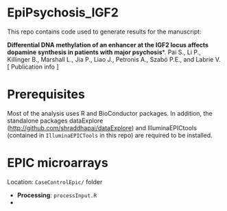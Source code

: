 # EpiPsychosis_IGF2
This repo contains code used to generate results for the manuscript:

**Differential DNA methylation of an enhancer at the IGF2 locus affects dopamine synthesis in patients with major psychosis***.
Pai S., Li P., Killinger B., Marshall L., Jia P., Liao J., Petronis A., Szabó P.E., and Labrie V.
[ Publication info ] 

# Prerequisites
Most of the analysis uses R and BioConductor packages. In addition, the standalone
packages dataExplore (http://github.com/shraddhapai/dataExplore) and IlluminaEPICtools
(contained in `IlluminaEPICTools` in this repo) are required to be installed.

# EPIC microarrays
Location: `CaseControlEpic/` folder

* **Processing**: `processInput.R`
*
